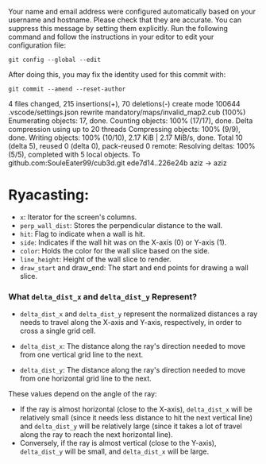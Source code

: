 Your name and email address were configured automatically based
on your username and hostname. Please check that they are accurate.
You can suppress this message by setting them explicitly. Run the
following command and follow the instructions in your editor to edit
your configuration file:

    git config --global --edit

After doing this, you may fix the identity used for this commit with:

    git commit --amend --reset-author

 4 files changed, 215 insertions(+), 70 deletions(-)
 create mode 100644 .vscode/settings.json
 rewrite mandatory/maps/invalid_map2.cub (100%)
Enumerating objects: 17, done.
Counting objects: 100% (17/17), done.
Delta compression using up to 20 threads
Compressing objects: 100% (9/9), done.
Writing objects: 100% (10/10), 2.17 KiB | 2.17 MiB/s, done.
Total 10 (delta 5), reused 0 (delta 0), pack-reused 0
remote: Resolving deltas: 100% (5/5), completed with 5 local objects.
To github.com:SouleEater99/cub3d.git
   ede7d14..226e24b  aziz -> aziz

# Ryacasting:

- `x`: Iterator for the screen's columns.
- `perp_wall_dist`: Stores the perpendicular distance to the wall.
- `hit`: Flag to indicate when a wall is hit.
- `side`: Indicates if the wall hit was on the X-axis (0) or Y-axis (1).
- `color`: Holds the color for the wall slice based on the side.
- `line_height`: Height of the wall slice to render.
- `draw_start` and draw_end: The start and end points for drawing a wall slice.

### What `delta_dist_x` and `delta_dist_y` Represent?

- `delta_dist_x` and `delta_dist_y` represent the normalized distances a ray needs to travel along the X-axis and Y-axis, respectively, in order to cross a single grid cell.

- `delta_dist_x`: The distance along the ray's direction needed to move from one vertical grid line to the next.
- `delta_dist_y`: The distance along the ray's direction needed to move from one horizontal grid line to the next.

These values depend on the angle of the ray:

- If the ray is almost horizontal (close to the X-axis), `delta_dist_x` will be relatively small (since it needs less distance to hit the next vertical line) and `delta_dist_y` will be relatively large (since it takes a lot of travel along the ray to reach the next horizontal line).
- Conversely, if the ray is almost vertical (close to the Y-axis), `delta_dist_y` will be small, and `delta_dist_x` will be large.

